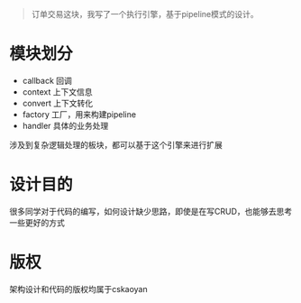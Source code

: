 > 订单交易这块，我写了一个执行引擎，基于pipeline模式的设计。

# 模块划分
* callback  回调
* context   上下文信息
* convert   上下文转化
* factory   工厂，用来构建pipeline
* handler   具体的业务处理

涉及到复杂逻辑处理的板块，都可以基于这个引擎来进行扩展

# 设计目的
很多同学对于代码的编写，如何设计缺少思路，即使是在写CRUD，也能够去思考一些更好的方式

# 版权
架构设计和代码的版权均属于cskaoyan



